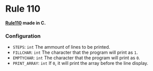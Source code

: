 # Rule 110
**[Rule110](https://en.wikipedia.org/wiki/Rule_110) made in C.**

### Configuration
- `STEPS`: `int` The ammount of lines to be printed.
- `FILLCHAR`: `int` The character that the program will print as `1`.
- `EMPTYCHAR`: `int` The character that the program will print as `0`.
- `PRINT_ARRAY`: `int` If `0`, it will print the array before the line display.

